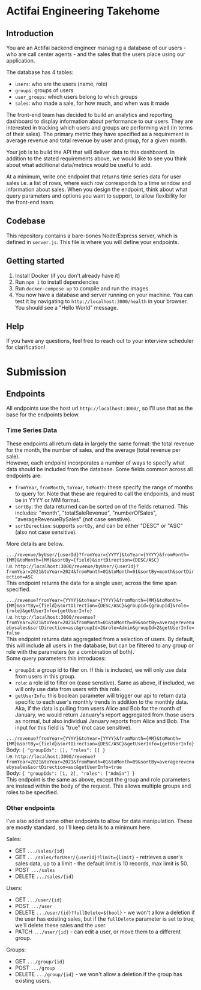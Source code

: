 # Actifai Engineering Takehome

## Introduction

You are an Actifai backend engineer managing a database of our users - who are call center agents - and the sales that
the users place using our application.

The database has 4 tables:

- `users`: who are the users (name, role)
- `groups`: groups of users
- `user_groups`: which users belong to which groups
- `sales`: who made a sale, for how much, and when was it made

The front-end team has decided to build an analytics and reporting dashboard to display information about performance
to our users. They are interested in tracking which users and groups are performing well (in terms of their sales). The
primary metric they have specified as a requirement is average revenue and total revenue by user and group, for a given
month.

Your job is to build the API that will deliver data to this dashboard. In addition to the stated requirements above, we
would like to see you think about what additional data/metrics would be useful to add.

At a minimum, write one endpoint that returns time series data for user sales i.e. a list of rows, where each row
corresponds to a time window and information about sales. When you design the endpoint, think  about what query
parameters and options you want to support, to allow flexibility for the front-end team.

## Codebase

This repository contains a bare-bones Node/Express server, which is defined in `server.js`. This file is where you will
define your endpoints.

## Getting started

1. Install Docker (if you don't already have it)
2. Run `npm i` to install dependencies
3. Run `docker-compose up` to compile and run the images.
4. You now have a database and server running on your machine. You can test it by navigating to `http://localhost:3000/health` in
your browser. You should see a "Hello World" message.


## Help

If you have any questions, feel free to reach out to your interview scheduler for clarification!

# Submission

## Endpoints
All endpoints use the host url `http://localhost:3000/`, so I'll use that as the base for the endpoints below.

### Time Series Data
These endpoints all return data in largely the same format: the total revenue for the month, the number of sales, and the average (total revenue per sale).  
However, each endpoint incorporates a number of ways to specify what data should be included from the database.  Some fields common across all endpoints are:
- `fromYear`, `fromMonth`, `toYear`, `toMonth`: these specify the range of months to query for.  Note that these are required to call the endpoints, and must be in YYYY or MM format.
- `sortBy`: the data returned can be sorted on of the fields returned.  This includes: "month", "totalSaleRevenue", "numberOfSales", "averageRevenueBySales" (not case senstive).  
- `sortDirection`: supports `sortBy`, and can be either "DESC" or "ASC" (also not case sensitive).

More details are below.

`.../revenue/byUser/{userId}?fromYear={YYYY}&toYear={YYYY}&fromMonth={MM}&toMonth={MM}&sortBy={field}&sortDirection={DESC/ASC}`  
i.e. `http://localhost:3000/revenue/byUser/{userId}?fromYear=2021&toYear=2024&fromMonth=01&toMonth=01&sortBy=month&sortDirection=ASC`  
This endpoint returns the data for a single user, across the time span specified.

`.../revenue?fromYear={YYYY}&toYear={YYYY}&fromMonth={MM}&toMonth={MM}&sortBy={field}&sortDirection={DESC/ASC}&groupId={groupId}&role={role}&getUserInfo={getUserInfo}`  
i.e. `http://localhost:3000/revenue?fromYear=2021&toYear=2021&fromMonth=01&toMonth=09&sortBy=averagerevenuebysales&sortDirection=asc&groupId=2&role=Admin&groupId=2&getUserInfo=false`  
This endpoint returns data aggregated from a selection of users.  By default, this will include all users in the database, but can be filtered to any group or role with the parameters (or a combination of both).  
Some query parameters this introduces:
- `groupId`: a group id to filer on.  If this is included, we will only use data from users in this group.
- `role`: a role id to filter on (case senstive).  Same as above, if included, we will only use data from users with this role.
- `getUserInfo`: this boolean parameter will trigger our api to return data specific to each user's monthly trends in addition to the monthly data.  Aka, if the data is pulling from users Alice and Bob for the month of January, we would return January's report aggregated from those users as normal, but also individual January reports from Alice and Bob.  The input for this field is "true" (not case sensitive).

`.../revenue?fromYear={YYYY}&toYear={YYYY}&fromMonth={MM}&toMonth={MM}&sortBy={field}&sortDirection={DESC/ASC}&getUserInfo={getUserInfo}`  
Body: `{ "groupIds": [], "roles": [] }`  
i.e. `http://localhost:3000/revenue?fromYear=2021&toYear=2021&fromMonth=01&toMonth=09&sortBy=averagerevenuebysales&sortDirection=asc&getUserInfo=true`  
Body: `{ "groupIds": [1, 2], "roles": ["Admin"] }`  
This endpoint is the same as above, except the group and role parameters are instead within the body of the request.  This allows multiple groups and roles to be specified.

### Other endpoints
I've also added some other endpoints to allow for data manipulation.  These are mostly standard, so I'll keep details to a minimum here.

Sales:
- GET `.../sales/{id}`
- GET `.../sales/forUser/{userId}?limit={limit}` - retrieves a user's sales data, up to a limit - the default limit is 10 records, max limit is 50.
- POST `.../sales`
- DELETE `.../sales/{id}`

Users:
- GET `.../user/{id}`
- POST `.../user`
- DELETE `.../user/{id}?fullDelete=${bool}` - we won't allow a deletion if the user has existing sales, but if the `fullDelete` parameter is set to true, we'll delete these sales and the user.
- PATCH `.../user/{id}` - can edit a user, or move them to a different group.

Groups:
- GET `.../group/{id}`
- POST `.../group`
- DELETE `.../group/{id}` - we won't allow a deletion if the group has existing users.
